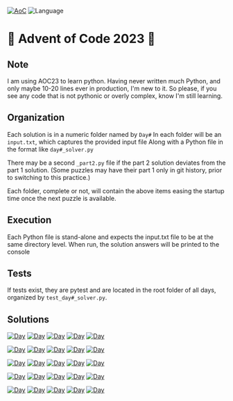 
[![AoC](https://badgen.net/badge/AoC/2023/blue)](https://adventofcode.com/2023)
![Language](https://badgen.net/badge/Language/Python/blue)

# 🎅 Advent of Code 2023 🎁

## Note
I am using AOC23 to learn python. Having never written much Python, and only maybe 10-20 lines ever in production, I'm new to it.
So please, if you see any code that is not pythonic or overly complex, know I'm still learning.

## Organization
Each solution is in a numeric folder named by `Day#`
In each folder will be an `input.txt`, which captures the provided input file
Along with a Python file in the format like `day#_solver.py`

There may be a second `_part2.py` file if the part 2 solution deviates from the part 1 solution. 
(Some puzzles may have their part 1 only in git history, prior to switching to this practice.)

Each folder, complete or not, will contain the above items easing the startup time once the next puzzle is available. 

## Execution
Each Python file is stand-alone and expects the input.txt file to be at the same directory level.
When run, the solution answers will be printed to the console

## Tests
If tests exist, they are pytest and are located in the root folder of all days, organized by `test_day#_solver.py`.

## Solutions
<!--SOLUTIONS-->

[![Day](https://badgen.net/badge/01/%E2%98%85%E2%98%85/green)](Day01)
[![Day](https://badgen.net/badge/02/%E2%98%85%E2%98%85/green)](Day02)
[![Day](https://badgen.net/badge/03/%E2%98%85%E2%98%85/green)](Day03)
[![Day](https://badgen.net/badge/04/%E2%98%85%E2%98%85/green)](Day04)
[![Day](https://badgen.net/badge/05/%E2%98%85%E2%98%85/green)](Day05)

[![Day](https://badgen.net/badge/06/%E2%98%85%E2%98%85/green)](Day06)
[![Day](https://badgen.net/badge/07/%E2%98%85%E2%98%85/green)](Day07)
[![Day](https://badgen.net/badge/08/%E2%98%85%E2%98%85/green)](Day08)
[![Day](https://badgen.net/badge/09/%E2%98%85%E2%98%85/green)](Day09)
[![Day](https://badgen.net/badge/10/%E2%98%85%E2%98%85/green)](Day10)

[![Day](https://badgen.net/badge/11/%E2%98%85%E2%98%85/green)](Day11)
[![Day](https://badgen.net/badge/12/%E2%98%85%E2%98%86/yellow)](Day12)
[![Day](https://badgen.net/badge/13/%E2%98%85%E2%98%85/green)](Day13)
[![Day](https://badgen.net/badge/14/%E2%98%85%E2%98%85/green)](Day14)
[![Day](https://badgen.net/badge/15/%E2%98%85%E2%98%85/green)](Day15)

[![Day](https://badgen.net/badge/16/%E2%98%85%E2%98%85/green)](Day16)
[![Day](https://badgen.net/badge/17/%E2%98%85%E2%98%85/green)](Day17)
[![Day](https://badgen.net/badge/18/%E2%98%85%E2%98%85/green)](Day18)
[![Day](https://badgen.net/badge/19/%E2%98%85%E2%98%85/green)](Day19)
[![Day](https://badgen.net/badge/20/%E2%98%85%E2%98%86/yellow)](Day20)

[![Day](https://badgen.net/badge/21/%E2%98%85%E2%98%86/yellow)](Day21)
[![Day](https://badgen.net/badge/22/%E2%98%86%E2%98%85/green)](Day22)
[![Day](https://badgen.net/badge/23/%E2%98%86%E2%98%86/gray)](Day23)
[![Day](https://badgen.net/badge/24/%E2%98%86%E2%98%86/gray)](Day24)
[![Day](https://badgen.net/badge/25/%E2%98%86%E2%98%86/gray)](Day25)


<!--SOLUTIONS-->